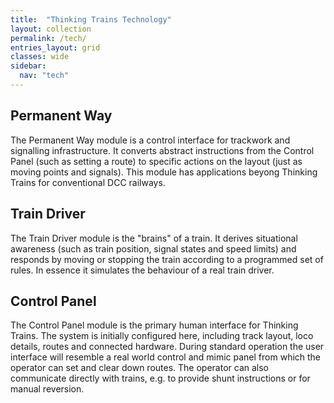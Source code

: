 ```yaml
---
title:  "Thinking Trains Technology"
layout: collection
permalink: /tech/
entries_layout: grid
classes: wide
sidebar:
  nav: "tech"
---
```


## Permanent Way

The Permanent Way module is a control interface for trackwork and signalling
infrastructure. It converts abstract instructions from the Control Panel
(such as setting a route) to specific actions on the layout (just as moving
points and signals). This module has applications beyong Thinking Trains
for conventional DCC railways.

## Train Driver

The Train Driver module is the "brains" of a train. It derives situational
awareness (such as train position, signal states and speed limits) and
responds by moving or stopping the train according to a programmed set of
rules. In essence it simulates the behaviour of a real train driver.

## Control Panel

The Control Panel module is the primary human interface for Thinking Trains.
The system is initially configured here, including track layout, loco details,
routes and connected hardware. During standard operation the user interface
will resemble a real world control and mimic panel from which the operator can set
and clear down routes. The operator can also communicate directly with trains,
e.g. to provide shunt instructions or for manual reversion.
